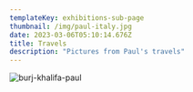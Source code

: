 ```yaml
---
templateKey: exhibitions-sub-page
thumbnail: /img/paul-italy.jpg
date: 2023-03-06T05:10:14.676Z
title: Travels
description: "Pictures from Paul's travels"
---
```


![burj-khalifa-paul](/img/burj-khalifa-paul.jpg)